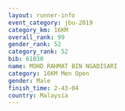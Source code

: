 ```yaml
---
layout: runner-info 
event_category: jbu-2019 
category_km: 16KM  
overall_rank: 99
gender_rank: 52
category_rank: 52
bib: 61030
name: MOHD RAHMAT BIN NGADISARI
category: 16KM Men Open
gender: Male
finish_time: 2-43-04
country: Malaysia
---
```

